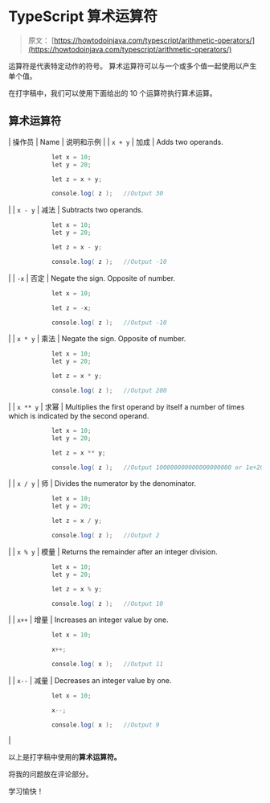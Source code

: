 # TypeScript 算术运算符

> 原文： [https://howtodoinjava.com/typescript/arithmetic-operators/](https://howtodoinjava.com/typescript/arithmetic-operators/)

运算符是代表特定动作的符号。 算术运算符可以与一个或多个值一起使用以产生单个值。

在打字稿中，我们可以使用下面给出的 10 个运算符执行算术运算。

## 算术运算符

| 操作员 | Name | 说明和示例 |
| `x + y` | 加成 | Adds two operands.

```java
			let x = 10;
			let y = 20;

			let z = x + y;

			console.log( z );	//Output 30

```

 |
| `x - y` | 减法 | Subtracts two operands.

```java
			let x = 10;
			let y = 20;

			let z = x - y;

			console.log( z );	//Output -10

```

 |
| `-x` | 否定 | Negate the sign. Opposite of number.

```java
			let x = 10;

			let z = -x;

			console.log( z );	//Output -10

```

 |
| `x * y` | 乘法 | Negate the sign. Opposite of number.

```java
			let x = 10;
			let y = 20;

			let z = x * y;

			console.log( z );	//Output 200

```

 |
| `x ** y` | 求幂 | Multiplies the first operand by itself a number of times which is indicated by the second operand.

```java
			let x = 10;
			let y = 20;

			let z = x ** y;

			console.log( z );	//Output 100000000000000000000 or 1e+20

```

 |
| `x / y` | 师 | Divides the numerator by the denominator.

```java
			let x = 10;
			let y = 20;

			let z = x / y;

			console.log( z );	//Output 2

```

 |
| `x % y` | 模量 | Returns the remainder after an integer division.

```java
			let x = 10;
			let y = 20;

			let z = x % y;

			console.log( z );	//Output 10

```

 |
| `x++` | 增量 | Increases an integer value by one.

```java
			let x = 10;

			x++;

			console.log( x );	//Output 11

```

 |
| `x--` | 减量 | Decreases an integer value by one.

```java
			let x = 10;

			x--;

			console.log( x );	//Output 9

```

 |

以上是打字稿中使用的**算术运算符。**

将我的问题放在评论部分。

学习愉快！